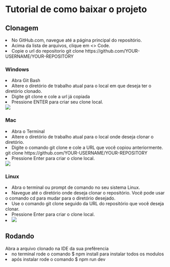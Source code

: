 <h1> Tutorial de como baixar o projeto </h1>
<h2>Clonagem</h2>
<li> 
No GitHub.com, navegue até a página principal do repositório.
</li>
<li> 
Acima da lista de arquivos, clique em <> Code.
</li>
<li> 
Copie o url do repositorio
<a>git clone https://github.com/YOUR-USERNAME/YOUR-REPOSITORY</a>
</li>
<h3>Windows</h3>
<li> 
Abra Git Bash
</li>
<li> 
Altere o diretório de trabalho atual para o local em que deseja ter o diretório clonado.
</li>
<li>
Digite git clone e cole a url já copiada
</li>
<li>
Pressione ENTER para criar seu clone local.
</li> 
<img src="https://www.virtualizationhowto.com/wp-content/uploads/2017/08/Use-Git-Clone-command-to-clone-remote-repository.png">
<h3>Mac</h3>
<li>
Abra o Terminal
</li>
<li>
Altere o diretório de trabalho atual para o local onde deseja clonar o diretório.
</li>
<li>
Digite o comando git clone e cole a URL que você copiou anteriormente.
<a>git clone https://github.com/YOUR-USERNAME/YOUR-REPOSITORY</a>
</li>
<li>
Pressione Enter para criar o clone local.
</li>
<img src="https://blogger.googleusercontent.com/img/b/R29vZ2xl/AVvXsEj3-DJi_hchhg9fG3IKF803se93BD3_zjvy91Edf0fujv_byLVjYyPQ2-83-OESWlUp8rUUV9mEWhPEIfuZUnNbPmH4kwcPoe6PEzqnH_ijjuY_wJWklVMoBK1cXhtKz5Qq6s0vMX1T9doT64qZO6XiRKYHCWjgoKtGNZEs47uRWI8R9Zf5CjIMiOLg/s16000/image8.png">
<h3>Linux</h3>
<li>
Abra o terminal ou prompt de comando no seu sistema Linux.
</li>
<li>
Navegue até o diretório onde deseja clonar o repositório. Você pode usar o comando cd para mudar para o diretório desejado.
</li>
<li>
Use o comando git clone seguido da URL do repositório que você deseja clonar. 
</li>
<li>
Pressione Enter para criar o clone local.
</li>
<li> 
<img src="https://www.testingdocs.com/wp-content/uploads/Git-Clone-TestLink-code-Linux.png">
<h2>Rodando</h2>
<l1>
Abra a arquivo clonado na IDE da sua prefêrencia 
</li>
<li> 
no terminal rode o comando $ npm install para instalar todos os modulos 
</li>
<li> 
após instalar rode o comando $ npm run dev
</li>

